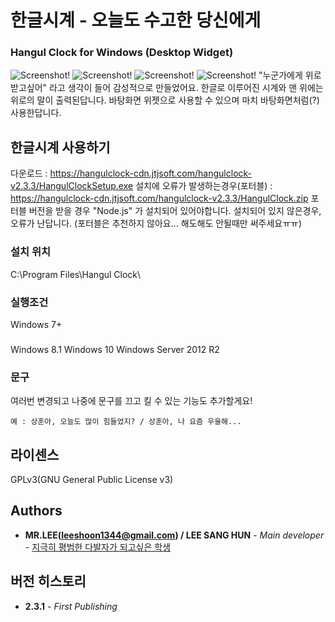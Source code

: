 # 한글시계 - 오늘도 수고한 당신에게
### Hangul Clock for Windows (Desktop Widget)
![Screenshot!](https://raw.githubusercontent.com/dsa28s/windows-hangul-clock/master/Screenshot/shot1.PNG)
![Screenshot!](https://raw.githubusercontent.com/dsa28s/windows-hangul-clock/master/Screenshot/shot3.png)
![Screenshot!](https://raw.githubusercontent.com/dsa28s/windows-hangul-clock/master/Screenshot/shot4.png)
![Screenshot!](https://raw.githubusercontent.com/dsa28s/windows-hangul-clock/master/Screenshot/shot2.png)
"누군가에게 위로받고싶어" 라고 생각이 들어 감성적으로 만들었어요.
한글로 이루어진 시계와 맨 위에는 위로의 말이 출력된답니다. 
바탕화면 위젯으로 사용할 수 있으며 마치 바탕화면처럼(?) 사용한답니다. 

## 한글시계 사용하기
다운로드 : https://hangulclock-cdn.jtjsoft.com/hangulclock-v2.3.3/HangulClockSetup.exe
설치에 오류가 발생하는경우(포터블) : https://hangulclock-cdn.jtjsoft.com/hangulclock-v2.3.3/HangulClock.zip
포터블 버전을 받을 경우 "Node.js" 가 설치되어 있어야합니다. 설치되어 있지 않은경우, 오류가 난답니다.
(포터블은 추천하지 않아요... 해도해도 안될때만 써주세요ㅠㅠ)

### 설치 위치
C:\Program Files\Hangul Clock\

### 실행조건
Windows 7+

### 
Windows 8.1
Windows 10
Windows Server 2012 R2

### 문구
여러번 변경되고 나중에 문구를 끄고 킬 수 있는 기능도 추가할게요!
```
예 : 상훈아, 오늘도 많이 힘들었지? / 상훈아, 나 요즘 우울해...
```

## 라이센스
GPLv3(GNU General Public License v3)

## Authors
* **MR.LEE(leeshoon1344@gmail.com) / LEE SANG HUN** - *Main developer* - [지극히 평범한 다발자가 되고싶은 학생](https://github.com/dsa28s)

## 버전 히스토리
* **2.3.1** - *First Publishing*

